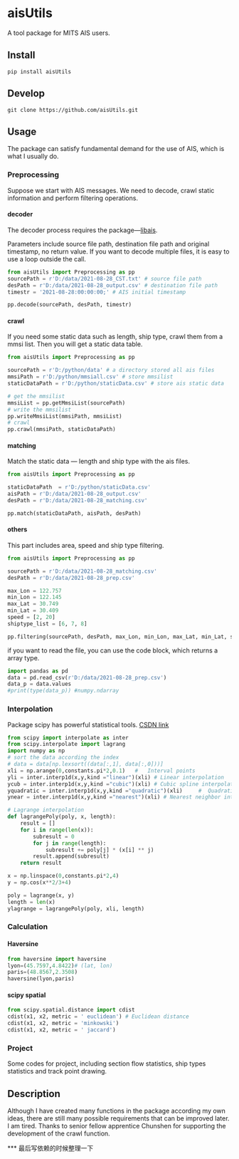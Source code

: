 # aisUtils

A tool package for MITS AIS users.

## Install

`pip install aisUtils`

## Develop

`git clone https://github.com/aisUtils.git`

## Usage

The package can satisfy fundamental demand for the use of AIS, which is  what I usually do. 

### Preprocessing

Suppose we start with AIS messages. We need to decode, crawl static information and perform filtering operations.

####  decoder

The decoder process requires the package—[libais](https://pypi.org/project/libais/).

Parameters include source file path, destination file path and original timestamp, no return value. If you want to decode multiple files, it is easy to use a loop outside the call. 

```python
from aisUtils import Preprocessing as pp
sourcePath = r'D:/data/2021-08-28_CST.txt' # source file path
desPath = r'D:/data/2021-08-28_output.csv' # destination file path
timestr = '2021-08-28:00:00:00;' # AIS initial timestamp

pp.decode(sourcePath, desPath, timestr)
```

#### crawl

If you need some static data such as length, ship type, crawl them from a mmsi list. Then you will get a static data table.

```python
from aisUtils import Preprocessing as pp

sourcePath = r'D:/python/data' # a directory stored all ais files
mmsiPath = r'D:/python/mmsiall.csv' # store mmsilist
staticDataPath = r'D:/python/staticData.csv' # store ais static data

# get the mmsilist
mmsiList = pp.getMmsiList(sourcePath)
# write the mmsilist
pp.writeMmsiList(mmsiPath, mmsiList)
# crawl
pp.crawl(mmsiPath, staticDataPath)
```

#### matching

Match the static data — length and ship type with the ais files.

```python
from aisUtils import Preprocessing as pp

staticDataPath  = r'D:/python/staticData.csv'
aisPath = r'D:/data/2021-08-28_output.csv'
desPath = r'D:/data/2021-08-28_matching.csv'

pp.match(staticDataPath, aisPath, desPath)
```

#### others

This part includes area, speed and ship type filtering.

```python
from aisUtils import Preprocessing as pp

sourcePath = r'D:/data/2021-08-28_matching.csv'
desPath = r'D:/data/2021-08-28_prep.csv'

max_Lon = 122.757
min_Lon = 122.145
max_Lat = 30.749
min_Lat = 30.409
speed = [2, 20]
shiptype_list = [6, 7, 8]

pp.filtering(sourcePath, desPath, max_Lon, min_Lon, max_Lat, min_Lat, speed, shiptype_list)
```

if you want to read the file, you can use the code block, which returns a array type.

```python
import pandas as pd
data = pd.read_csv(r'D:/data/2021-08-28_prep.csv')
data_p = data.values
#print(type(data_p)) #numpy.ndarray
```

### Interpolation

Package scipy has powerful statistical tools. [CSDN link](https://blog.csdn.net/weixin_45008173/article/details/107094422?utm_medium=distribute.pc_relevant.none-task-blog-2~default~baidujs_title~default-0-107094422-blog-96724279.pc_relevant_sortByStrongTime&spm=1001.2101.3001.4242.1&utm_relevant_index=2)

```python
from scipy import interpolate as inter
from scipy.interpolate import lagrang
import numpy as np
# sort the data according the index
# data = data[np.lexsort((data[:,1], data[:,0]))]
xli = np.arange(0,constants.pi*2,0.1)   #   Interval points
yli = inter.interp1d(x,y,kind ="linear")(xli) # Linear interpolation
ycub = inter.interp1d(x,y,kind ="cubic")(xli) # Cubic spline interpolation
yquadratic = inter.interp1d(x,y,kind ="quadratic")(xli)     #  Quadratic spline interpolation
ynear = inter.interp1d(x,y,kind ="nearest")(xli) # Nearest neighbor interpolation

# Lagrange interpolation
def lagrangePoly(poly, x, length):
    result = []
    for i in range(len(x)):
        subresult = 0
        for j in range(length):
            subresult += poly[j] * (x[i] ** j)
        result.append(subresult)
    return result

x = np.linspace(0,constants.pi*2,4)
y = np.cos(x**2/3+4)

poly = lagrange(x, y)   
length = len(x)
ylagrange = lagrangePoly(poly, xli, length)
```

### Calculation

#### Haversine

```python
from haversine import haversine
lyon=(45.7597,4.8422)# (lat, lon)
paris=(48.8567,2.3508)
haversine(lyon,paris)
```

#### scipy spatial

```python
from scipy.spatial.distance import cdist
cdist(x1, x2, metric = ' euclidean') # Euclidean distance
cdist(x1, x2, metric = 'minkowski')
cdist(x1, x2, metric = ' jaccard')
```



### Project

Some codes for project, including section flow statistics, ship types statistics and track point drawing.

## Description

Although I have created  many functions in the package according my own ideas, there are still many possible requirements that can be improved later. I am tired. Thanks to senior fellow apprentice Chunshen for supporting the development of the crawl function. 



*** 最后写依赖的时候整理一下